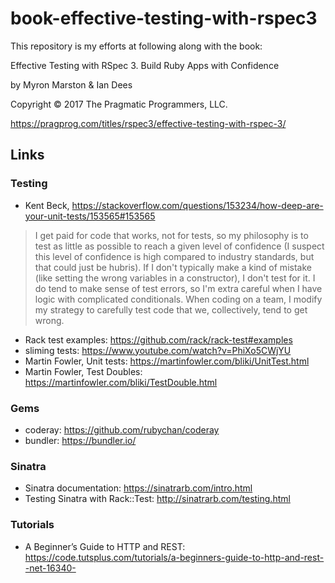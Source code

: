 # book-effective-testing-with-rspec3

This repository is my efforts at following along with the book:

Effective Testing with RSpec 3. Build Ruby Apps with Confidence

by Myron Marston & Ian Dees

Copyright © 2017 The Pragmatic Programmers, LLC.

https://pragprog.com/titles/rspec3/effective-testing-with-rspec-3/

## Links

### Testing
- Kent Beck, https://stackoverflow.com/questions/153234/how-deep-are-your-unit-tests/153565#153565
> I get paid for code that works, not for tests, so my philosophy is to test as little as possible to reach a given level of confidence (I suspect this level of confidence is high compared to industry standards, but that could just be hubris). If I don't typically make a kind of mistake (like setting the wrong variables in a constructor), I don't test for it. I do tend to make sense of test errors, so I'm extra careful when I have logic with complicated conditionals. When coding on a team, I modify my strategy to carefully test code that we, collectively, tend to get wrong.
- Rack test examples: https://github.com/rack/rack-test#examples
- sliming tests: https://www.youtube.com/watch?v=PhiXo5CWjYU
- Martin Fowler, Unit tests: https://martinfowler.com/bliki/UnitTest.html
- Martin Fowler, Test Doubles: https://martinfowler.com/bliki/TestDouble.html

### Gems
- coderay: https://github.com/rubychan/coderay
- bundler: https://bundler.io/

### Sinatra
- Sinatra documentation: https://sinatrarb.com/intro.html
- Testing Sinatra with Rack::Test: http://sinatrarb.com/testing.html

### Tutorials
- A Beginner’s Guide to HTTP and REST: https://code.tutsplus.com/tutorials/a-beginners-guide-to-http-and-rest--net-16340- 